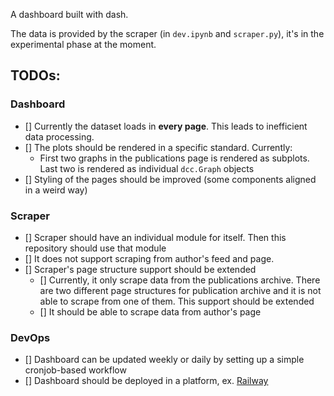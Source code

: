 A dashboard built with dash. 

The data is provided by the scraper (in `dev.ipynb` and `scraper.py`), it's in the experimental phase at the moment.

## TODOs:
### Dashboard
- [] Currently the dataset loads in __every page__. This leads to inefficient data processing. 
- [] The plots should be rendered in a specific standard. Currently:
  - First two graphs in the publications page is rendered as subplots. Last two is rendered as individual `dcc.Graph` objects
- [] Styling of the pages should be improved (some components aligned in a weird way)
### Scraper
- [] Scraper should have an individual module for itself. Then this repository should use that module
- [] It does not support scraping from author's feed and page. 
- [] Scraper's page structure support should be extended
  - [] Currently, it only scrape data from the publications archive. There are two different page structures for publication archive and it is not able to scrape from one of them. This support should be extended
  - [] It should be able to scrape data from author's page
  
### DevOps
- [] Dashboard can be updated weekly or daily by setting up a simple cronjob-based workflow
- [] Dashboard should be deployed in a platform, ex. [Railway](https://railway.app/)